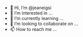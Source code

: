 - 👋 Hi, I’m @jeaneigsi
- 👀 I’m interested in ...
- 🌱 I’m currently learning ...
- 💞️ I’m looking to collaborate on ...
- 📫 How to reach me ...

<!---
jeaneigsi/jeaneigsi is a ✨ special ✨ repository because its `README.md` (this file) appears on your GitHub profile.
You can click the Preview link to take a look at your changes.
--->
